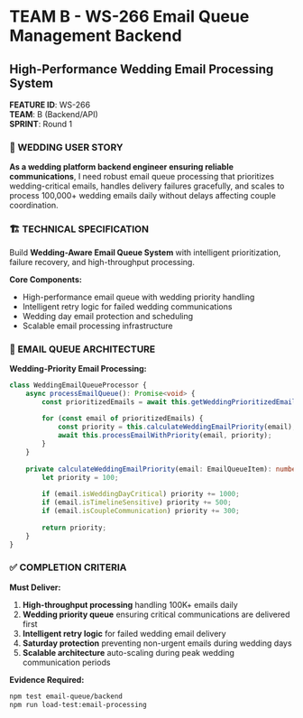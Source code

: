 # TEAM B - WS-266 Email Queue Management Backend
## High-Performance Wedding Email Processing System

**FEATURE ID**: WS-266  
**TEAM**: B (Backend/API)  
**SPRINT**: Round 1  

### 🎯 WEDDING USER STORY

**As a wedding platform backend engineer ensuring reliable communications**, I need robust email queue processing that prioritizes wedding-critical emails, handles delivery failures gracefully, and scales to process 100,000+ wedding emails daily without delays affecting couple coordination.

### 🏗️ TECHNICAL SPECIFICATION

Build **Wedding-Aware Email Queue System** with intelligent prioritization, failure recovery, and high-throughput processing.

**Core Components:**
- High-performance email queue with wedding priority handling
- Intelligent retry logic for failed wedding communications
- Wedding day email protection and scheduling
- Scalable email processing infrastructure

### 🔧 EMAIL QUEUE ARCHITECTURE

**Wedding-Priority Email Processing:**
```typescript
class WeddingEmailQueueProcessor {
    async processEmailQueue(): Promise<void> {
        const prioritizedEmails = await this.getWeddingPrioritizedEmails();
        
        for (const email of prioritizedEmails) {
            const priority = this.calculateWeddingEmailPriority(email);
            await this.processEmailWithPriority(email, priority);
        }
    }
    
    private calculateWeddingEmailPriority(email: EmailQueueItem): number {
        let priority = 100;
        
        if (email.isWeddingDayCritical) priority += 1000;
        if (email.isTimelineSensitive) priority += 500;
        if (email.isCoupleCommunication) priority += 300;
        
        return priority;
    }
}
```

### ✅ COMPLETION CRITERIA

**Must Deliver:**
1. **High-throughput processing** handling 100K+ emails daily
2. **Wedding priority queue** ensuring critical communications are delivered first
3. **Intelligent retry logic** for failed wedding email delivery
4. **Saturday protection** preventing non-urgent emails during wedding days
5. **Scalable architecture** auto-scaling during peak wedding communication periods

**Evidence Required:**
```bash
npm test email-queue/backend
npm run load-test:email-processing
```